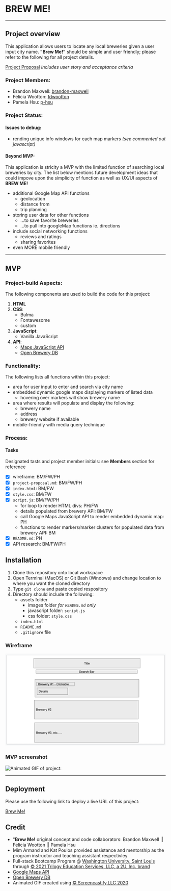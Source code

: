 # BREW ME!

****

## Project overview

This application allows users to locate any local breweries given a user input city name. **"Brew Me!"** should be simple and user friendly; please refer to the following for all project details.

[Project Proposal](./project-proposal.md)
*Includes user story and acceptance criteria*

### Project Members:

* Brandon Maxwell: [brandon-maxwell](https://github.com/brandon-maxwell)
* Felicia Wootton: [fdwootton](https://github.com/fdwootton)
* Pamela Hsu: [p-hsu](https://github.com/p-hsu)

### Project Status:

#### Issues to debug:
* rending unique info windows for each map markers *(see commented out javascript)*

#### Beyond MVP:

This application is striclty a MVP with the limited function of searching local breweries by city. The list below mentions future development ideas that could impove upon the simplicity of function as well as UX/UI aspects of **BREW ME!**

* additional Google Map API functions
    - geolocation
    - distance from
    - trip planning
* storing user data for other functions
    - ...to save favorite breweries
    - ...to pull into googleMap functions ie. directions 
* include social networking functions
    - reviews and ratings
    - sharing favorites
* even MORE mobile friendly


****

## MVP

### Project-build Aspects:

The following components are used to build the code for this project:

1. **HTML**
2. **CSS**:
    - Bulma
    - Fontawesome
    - custom
3. **JavaScript**:
    - Vanilla JavaScript
4. **API**:
    - [Maps JavaScript API](https://developers.google.com/maps/documentation/javascript/overview)
    - [Open Brewery DB](https://www.openbrewerydb.org/)

### Functionality:

The following lists all functions within this project:

* area for user input to enter and search via city name
* embedded dynamic google maps displaying markers of listed data
    - hovering over markers will show brewery name
* area where results will populate and display the following:
    - brewery name
    - address
    - brewery website if available 
* mobile-friendly with media query technique

### Process:
#### Tasks

Designated tasts and project member initials: see **Members** section for reference
* [x] wireframe: BM/FW/PH
* [x] `project-proposal.md`: BM/FW/PH
* [x] `index.html`: BM/FW
* [x] `style.css`: BM/FW
* [x] `script.js`: BM/FW/PH
    - for loop to render HTML divs: PH/FW
    - details populated from brewery API: BM/FW
    - call Google Maps JavaScript API to render embedded dynamic map: PH
    - functions to render markers/marker clusters for populated data from brewery API: BM
* [x] `README.md`: PH
* [x] API research: BM/FW/PH

## Installation

1. Clone this repository onto local workspace
2. Open Terminal (MacOS) or Git Bash (Windows) and change location to where you want the cloned directory
3. Type `git clone` and paste copied respository
4. Directory should include the following:
    * assets folder
        - images folder *for `README.md` only*
        - javascript folder: `script.js`
        - css folder: `style.css`
    * `index.html`
    * `README.md`
    * `.gitignore` file

### Wireframe

![Screenshot of wireframe:](./assets/images/brew-me-wireframe.png)

### MVP screenshot

![Animated GIF of project:](./assets/images/brew-me.gif)

****

## Deployment

Please use the following link to deploy a live URL of this project:

[Brew Me!](https://p-hsu.github.io/BREW_ME/)

## Credit

* "**Brew Me!** original concept and code collaborators: Brandon Maxwell || Felicia Wootton || Pamela Hsu
* Mim Armand and Kat Poulos provided assistance and mentorship as the program instructor and teaching assistant respectivley
* Full-stack Bootcamp Program @ [Washington University, Saint Louis](https://bootcamp.tlcenter.wustl.edu/) through [© 2021 Trilogy Education Services, LLC, a 2U, Inc. brand](https://www.trilogyed.com/)
* [Google Maps API](https://developers.google.com/maps/)
* [Open Brewery DB](https://www.openbrewerydb.org/)
* Animated GIF created using [© Screencastify,LLC 2020](https://www.screencastify.com/)






